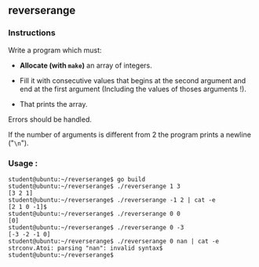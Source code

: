 ## reverserange

### Instructions

Write a program which must:

-   **Allocate (with `make`)** an array of integers.

-   Fill it with consecutive values that begins at the second argument and end at the first argument (Including the values of thoses arguments !).

-   That prints the array.

Errors should be handled.

If the number of arguments is different from 2 the program prints a newline ("`\n`").

### Usage :

```console
student@ubuntu:~/reverserange$ go build
student@ubuntu:~/reverserange$ ./reverserange 1 3
[3 2 1]
student@ubuntu:~/reverserange$ ./reverserange -1 2 | cat -e
[2 1 0 -1]$
student@ubuntu:~/reverserange$ ./reverserange 0 0
[0]
student@ubuntu:~/reverserange$ ./reverserange 0 -3
[-3 -2 -1 0]
student@ubuntu:~/reverserange$ ./reverserange 0 nan | cat -e
strconv.Atoi: parsing "nan": invalid syntax$
student@ubuntu:~/reverserange$
```
